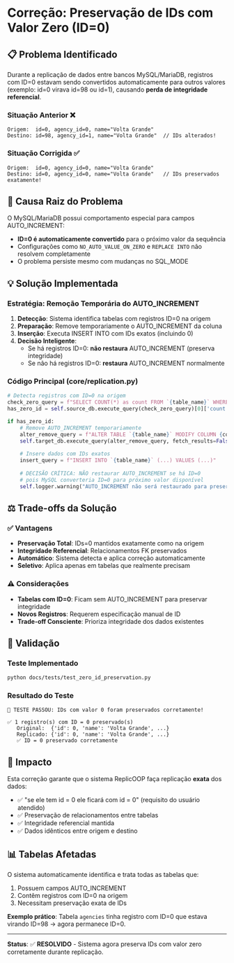 # Correção: Preservação de IDs com Valor Zero (ID=0)

## 📋 Problema Identificado

Durante a replicação de dados entre bancos MySQL/MariaDB, registros com ID=0 estavam sendo convertidos automaticamente para outros valores (exemplo: id=0 virava id=98 ou id=1), causando **perda de integridade referencial**.

### Situação Anterior ❌
```
Origem:  id=0, agency_id=0, name="Volta Grande"
Destino: id=98, agency_id=1, name="Volta Grande"  // IDs alterados!
```

### Situação Corrigida ✅
```
Origem:  id=0, agency_id=0, name="Volta Grande"
Destino: id=0, agency_id=0, name="Volta Grande"   // IDs preservados exatamente!
```

## 🔧 Causa Raiz do Problema

O MySQL/MariaDB possui comportamento especial para campos AUTO_INCREMENT:
- **ID=0 é automaticamente convertido** para o próximo valor da sequência
- Configurações como `NO_AUTO_VALUE_ON_ZERO` e `REPLACE INTO` não resolvem completamente
- O problema persiste mesmo com mudanças no SQL_MODE

## 💡 Solução Implementada

### Estratégia: Remoção Temporária do AUTO_INCREMENT

1. **Detecção**: Sistema identifica tabelas com registros ID=0 na origem
2. **Preparação**: Remove temporariamente o AUTO_INCREMENT da coluna 
3. **Inserção**: Executa INSERT INTO com IDs exatos (incluindo 0)
4. **Decisão Inteligente**: 
   - Se há registros ID=0: **não restaura** AUTO_INCREMENT (preserva integridade)
   - Se não há registros ID=0: **restaura** AUTO_INCREMENT normalmente

### Código Principal (core/replication.py)

```python
# Detecta registros com ID=0 na origem
check_zero_query = f"SELECT COUNT(*) as count FROM `{table_name}` WHERE `{auto_increment_field}` = 0"
has_zero_id = self.source_db.execute_query(check_zero_query)[0]['count'] > 0

if has_zero_id:
    # Remove AUTO_INCREMENT temporariamente
    alter_remove_query = f"ALTER TABLE `{table_name}` MODIFY COLUMN {column_def}"
    self.target_db.execute_query(alter_remove_query, fetch_results=False)
    
    # Insere dados com IDs exatos
    insert_query = f"INSERT INTO `{table_name}` (...) VALUES (...)"
    
    # DECISÃO CRÍTICA: NÃO restaurar AUTO_INCREMENT se há ID=0
    # pois MySQL converteria ID=0 para próximo valor disponível
    self.logger.warning("AUTO_INCREMENT não será restaurado para preservar IDs=0")
```

## ⚖️ Trade-offs da Solução

### ✅ Vantagens
- **Preservação Total**: IDs=0 mantidos exatamente como na origem
- **Integridade Referencial**: Relacionamentos FK preservados
- **Automático**: Sistema detecta e aplica correção automaticamente
- **Seletivo**: Aplica apenas em tabelas que realmente precisam

### ⚠️ Considerações
- **Tabelas com ID=0**: Ficam sem AUTO_INCREMENT para preservar integridade
- **Novos Registros**: Requerem especificação manual de ID
- **Trade-off Consciente**: Prioriza integridade dos dados existentes

## 🧪 Validação

### Teste Implementado
```bash
python docs/tests/test_zero_id_preservation.py
```

### Resultado do Teste
```
🎉 TESTE PASSOU: IDs com valor 0 foram preservados corretamente!

✅ 1 registro(s) com ID = 0 preservado(s)
   Original:  {'id': 0, 'name': 'Volta Grande', ...}
   Replicado: {'id': 0, 'name': 'Volta Grande', ...}
   ✅ ID = 0 preservado corretamente
```

## 🎯 Impacto

Esta correção garante que o sistema ReplicOOP faça replicação **exata** dos dados:
- ✅ "se ele tem id = 0 ele ficará com id = 0" (requisito do usuário atendido)
- ✅ Preservação de relacionamentos entre tabelas
- ✅ Integridade referencial mantida
- ✅ Dados idênticos entre origem e destino

## 📊 Tabelas Afetadas

O sistema automaticamente identifica e trata todas as tabelas que:
1. Possuem campos AUTO_INCREMENT
2. Contêm registros com ID=0 na origem
3. Necessitam preservação exata de IDs

**Exemplo prático**: Tabela `agencies` tinha registro com ID=0 que estava virando ID=98 → agora permanece ID=0.

---

**Status**: ✅ **RESOLVIDO** - Sistema agora preserva IDs com valor zero corretamente durante replicação.